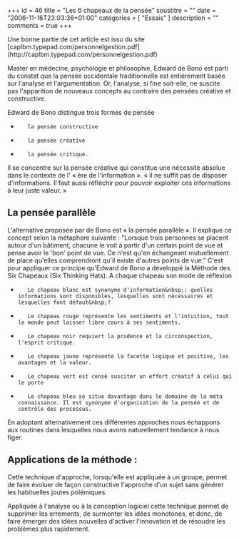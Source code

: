 +++
id = 46
title = "Les 6 chapeaux de la pensée"
soustitre = ""
date = "2006-11-16T23:03:36+01:00"
catégories = [ "Essais" ]
description = ""
comments = true
+++

<div class="chapo">Une bonne partie de cet article est issu du site [caplbm.typepad.com/personnelgestion.pdf](http://caplbm.typepad.com/personnelgestion.pdf)</div>

Master en médecine, psychologie et philosophie, Edward de Bono est parti du constat que la pensée occidentale traditionnelle est entièrement basée sur l'analyse et l'argumentation. Or, l'analyse, si fine soit-elle, ne suscite  pas l'apparition de nouveaux concepts au contraire des pensées créative et constructive.
 
Edward de Bono distingue trois formes de pensée
-        la pensée constructive
-        la pensée créative
-        la pensée critique.
 
Il se concentre sur la pensée créative qui constitue une nécessité absolue dans le contexte de l' « ère de l'information ». « Il ne suffit pas de disposer d'informations. Il faut aussi réfléchir pour pouvoir exploiter ces informations à leur juste valeur. »
 
## La pensée parallèle
 
L'alternative proposée par de Bono est « la pensée parallèle ». Il explique ce concept selon la métaphore suivante&nbsp;: "Lorsque trois personnes se placent autour d'un bâtiment, chacune le voit à partir d'un certain point de vue et pense avoir le 'bon' point de vue. Ce n'est qu'en échangeant mutuellement de place qu'elles comprendront qu'il existe d'autres points de vue." C'est pour appliquer ce principe qu'Edward de Bono a développé la Méthode des Six Chapeaux (Six Thinking Hats). A chaque chapeau son mode de réflexion
 
-        Le chapeau blanc est synonyme d'information&nbsp;: quelles informations sont disponibles, lesquelles sont nécessaires et lesquelles font défaut&nbsp;?
-        Le chapeau rouge représente les sentiments et l'intuition, tout le monde peut laisser libre cours à ses sentiments.
-        Le chapeau noir requiert la prudence et la circonspection, l'esprit critique.
-        Le chapeau jaune représente la facette logique et positive, les avantages et la valeur.
-        Le chapeau vert est censé susciter un effort créatif à celui qui le porte
-        Le chapeau bleu se situe davantage dans le domaine de la méta connaissance. Il est synonyme d'organisation de la pensée et de contrôle des processus.
 
En adoptant alternativement ces différentes approches nous échappons aux routines dans lesquelles nous avons naturellement tendance à nous  figer.
 
## Applications de la méthode&nbsp;:
 
Cette technique d'approche, lorsqu'elle est appliquée à un groupe, permet de faire évoluer de façon constructive l'approche d'un sujet sans générer les habituelles joutes polémiques.
 
Appliquée à l'analyse ou à la conception logiciel cette technique permet de supprimer les errements, de surmonter les idées monotones, et donc, de faire émerger des idées nouvelles d'activer l'innovation et de résoudre les problèmes plus rapidement.